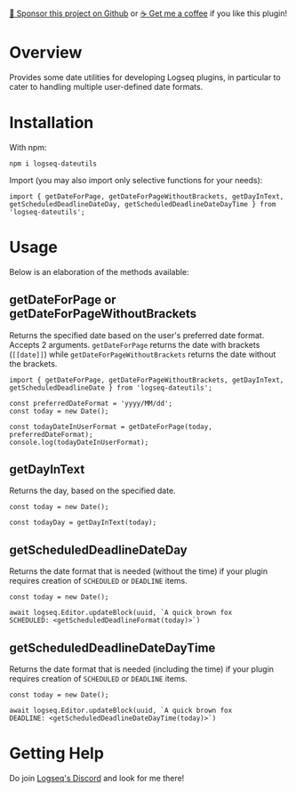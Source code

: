 [:gift_heart: Sponsor this project on Github](https://github.com/sponsors/hkgnp) or [:coffee: Get me a coffee](https://www.buymeacoffee.com/hkgnp.dev) if you like this plugin!

# Overview

Provides some date utilities for developing Logseq plugins, in particular to cater to handling multiple user-defined date formats.

# Installation

With npm:

```
npm i logseq-dateutils
```

Import (you may also import only selective functions for your needs):

```
import { getDateForPage, getDateForPageWithoutBrackets, getDayInText, getScheduledDeadlineDateDay, getScheduledDeadlineDateDayTime } from 'logseq-dateutils';
```

# Usage

Below is an elaboration of the methods available:

## getDateForPage or getDateForPageWithoutBrackets

Returns the specified date based on the user's preferred date format. Accepts 2 arguments. `getDateForPage` returns the date with brackets (`[[date]]`) while `getDateForPageWithoutBrackets` returns the date without the brackets.

```
import { getDateForPage, getDateForPageWithoutBrackets, getDayInText, getScheduledDeadlineDate } from 'logseq-dateutils';

const preferredDateFormat = 'yyyy/MM/dd';
const today = new Date();

const todayDateInUserFormat = getDateForPage(today, preferredDateFormat);
console.log(todayDateInUserFormat);
```

## getDayInText

Returns the day, based on the specified date.

```
const today = new Date();

const todayDay = getDayInText(today);
```

## getScheduledDeadlineDateDay

Returns the date format that is needed (without the time) if your plugin requires creation of `SCHEDULED` or `DEADLINE` items.

```
const today = new Date();

await logseq.Editor.updateBlock(uuid, `A quick brown fox
SCHEDULED: <getScheduledDeadlineFormat(today)>`)
```

## getScheduledDeadlineDateDayTime

Returns the date format that is needed (including the time) if your plugin requires creation of `SCHEDULED` or `DEADLINE` items.

```
const today = new Date();

await logseq.Editor.updateBlock(uuid, `A quick brown fox
DEADLINE: <getScheduledDeadlineDateDayTime(today)>`)
```

# Getting Help

Do join [Logseq's Discord](https://discord.gg/KpN4eHY) and look for me there!
